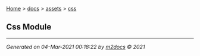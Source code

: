 [Home](../../index.md) > [docs](../../docs_index.md) > [assets](../assets_index.md) > [css](css_index.md)  

## Css Module


***

*Generated on 04-Mar-2021 00:18:22 by [m2docs](https://github.com/crgnam-research/m2docs) © 2021*
